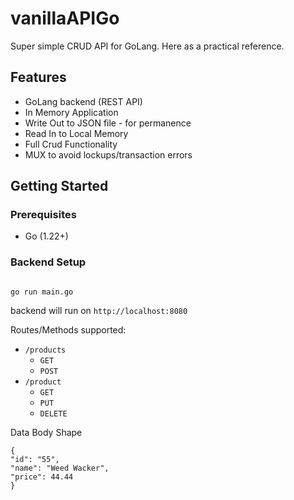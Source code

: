 # vanillaAPIGo

Super simple CRUD API for GoLang.
Here as a practical reference.

## Features

- GoLang backend (REST API)
- In Memory Application
- Write Out to JSON file - for permanence
- Read In to Local Memory
- Full Crud Functionality
- MUX to avoid lockups/transaction errors

## Getting Started

### Prerequisites

- Go (1.22+)

### Backend Setup

```

go run main.go

```

backend will run on `http://localhost:8080`

Routes/Methods supported:

- `/products`
    - `GET`
    - `POST`
- `/product`
    - `GET`
    - `PUT`
    - `DELETE`

Data Body Shape

```azure
{
"id": "55",
"name": "Weed Wacker",
"price": 44.44
}
```